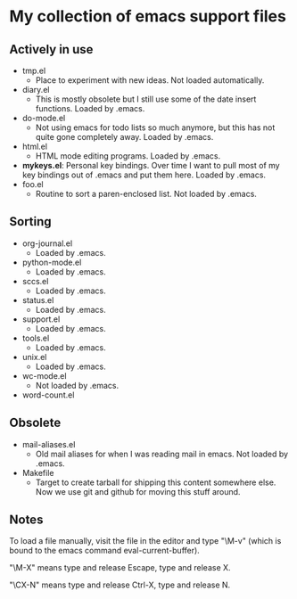 # My collection of emacs support files

## Actively in use
  * tmp.el
    * Place to experiment with new ideas. Not loaded automatically.
  * diary.el
    * This is mostly obsolete but I still use some of the date insert
      functions. Loaded by .emacs.
  * do-mode.el
    * Not using emacs for todo lists so much anymore, but this has not quite gone 
      completely away. Loaded by .emacs.
  * html.el
    * HTML mode editing programs. Loaded by .emacs.
  * **mykeys.el**: Personal key bindings. Over time I want to pull most of
    my key bindings out of .emacs and put them here. Loaded by .emacs.
  * foo.el
    * Routine to sort a paren-enclosed list. Not loaded by .emacs.


## Sorting
  * org-journal.el
    * Loaded by .emacs.
  * python-mode.el
    * Loaded by .emacs.
  * sccs.el
    * Loaded by .emacs.
  * status.el
    * Loaded by .emacs.
  * support.el
    * Loaded by .emacs.
  * tools.el
    * Loaded by .emacs.
  * unix.el
    * Loaded by .emacs.
  * wc-mode.el
    * Not loaded by .emacs.
  * word-count.el

## Obsolete
  * mail-aliases.el
    * Old mail aliases for when I was reading mail in emacs. Not
      loaded by .emacs.
  * Makefile
    * Target to create tarball for shipping this content somewhere
      else. Now we use git and github for moving this stuff around.

## Notes

To load a file manually, visit the file in the editor and type "\M-v"
(which is bound to the emacs command eval-current-buffer).

"\M-X" means type and release Escape, type and release X.

"\CX-N" means type and release Ctrl-X, type and release N.